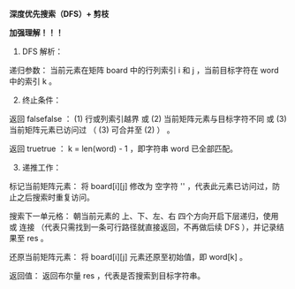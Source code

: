 **深度优先搜索（DFS）+ 剪枝**

**加强理解！！！**

1. DFS 解析：

递归参数： 当前元素在矩阵 board 中的行列索引 i 和 j ，当前目标字符在 word 中的索引 k 。

2. 终止条件：

返回 falsefalse ： (1) 行或列索引越界 或 (2) 当前矩阵元素与目标字符不同 或 (3) 当前矩阵元素已访问过 （ (3) 可合并至 (2) ） 。

返回 truetrue ： k = len(word) - 1 ，即字符串 word 已全部匹配。

3. 递推工作：

标记当前矩阵元素： 将 board[i][j] 修改为 空字符 '' ，代表此元素已访问过，防止之后搜索时重复访问。

搜索下一单元格： 朝当前元素的 上、下、左、右 四个方向开启下层递归，使用 或 连接 （代表只需找到一条可行路径就直接返回，不再做后续 DFS ），并记录结果至 res 。

还原当前矩阵元素： 将 board[i][j] 元素还原至初始值，即 word[k] 。

返回值： 返回布尔量 res ，代表是否搜索到目标字符串。
